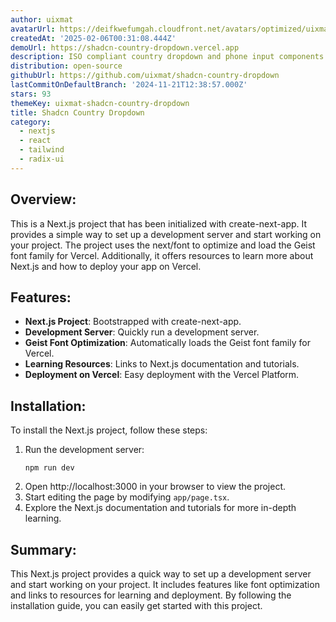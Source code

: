 ```yaml
---
author: uixmat
avatarUrl: https://deifkwefumgah.cloudfront.net/avatars/optimized/uixmat-shadcn-country-dropdown-avatar-128.webp
createdAt: '2025-02-06T00:31:08.444Z'
demoUrl: https://shadcn-country-dropdown.vercel.app
description: ISO compliant country dropdown and phone input components using shadcn/ui
distribution: open-source
githubUrl: https://github.com/uixmat/shadcn-country-dropdown
lastCommitOnDefaultBranch: '2024-11-21T12:38:57.000Z'
stars: 93
themeKey: uixmat-shadcn-country-dropdown
title: Shadcn Country Dropdown
category:
  - nextjs
  - react
  - tailwind
  - radix-ui
---
```

## Overview:
This is a Next.js project that has been initialized with create-next-app. It provides a simple way to set up a development server and start working on your project. The project uses the next/font to optimize and load the Geist font family for Vercel. Additionally, it offers resources to learn more about Next.js and how to deploy your app on Vercel.

## Features:
- **Next.js Project**: Bootstrapped with create-next-app.
- **Development Server**: Quickly run a development server.
- **Geist Font Optimization**: Automatically loads the Geist font family for Vercel.
- **Learning Resources**: Links to Next.js documentation and tutorials.
- **Deployment on Vercel**: Easy deployment with the Vercel Platform.

## Installation:
To install the Next.js project, follow these steps:
1. Run the development server:
   ```
   npm run dev
   ```
2. Open http://localhost:3000 in your browser to view the project.
3. Start editing the page by modifying `app/page.tsx`.
4. Explore the Next.js documentation and tutorials for more in-depth learning.
   
## Summary:
This Next.js project provides a quick way to set up a development server and start working on your project. It includes features like font optimization and links to resources for learning and deployment. By following the installation guide, you can easily get started with this project.
